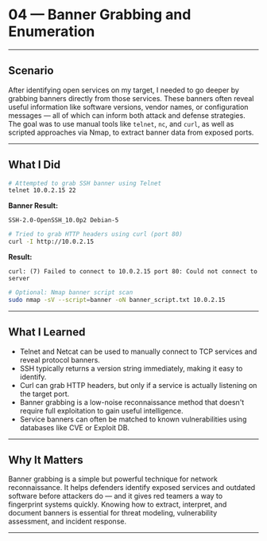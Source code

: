 # 04 — Banner Grabbing and Enumeration

---

## Scenario

After identifying open services on my target, I needed to go deeper by grabbing banners directly from those services. These banners often reveal useful information like software versions, vendor names, or configuration messages — all of which can inform both attack and defense strategies. The goal was to use manual tools like `telnet`, `nc`, and `curl`, as well as scripted approaches via Nmap, to extract banner data from exposed ports.

---

## What I Did

```bash
# Attempted to grab SSH banner using Telnet
telnet 10.0.2.15 22
```

**Banner Result:**
```
SSH-2.0-OpenSSH_10.0p2 Debian-5
```

```bash
# Tried to grab HTTP headers using curl (port 80)
curl -I http://10.0.2.15
```

**Result:**
```
curl: (7) Failed to connect to 10.0.2.15 port 80: Could not connect to server
```

```bash
# Optional: Nmap banner script scan
sudo nmap -sV --script=banner -oN banner_script.txt 10.0.2.15
```

---

## What I Learned

- Telnet and Netcat can be used to manually connect to TCP services and reveal protocol banners.
- SSH typically returns a version string immediately, making it easy to identify.
- Curl can grab HTTP headers, but only if a service is actually listening on the target port.
- Banner grabbing is a low-noise reconnaissance method that doesn't require full exploitation to gain useful intelligence.
- Service banners can often be matched to known vulnerabilities using databases like CVE or Exploit DB.

---

## Why It Matters

Banner grabbing is a simple but powerful technique for network reconnaissance. It helps defenders identify exposed services and outdated software before attackers do — and it gives red teamers a way to fingerprint systems quickly. Knowing how to extract, interpret, and document banners is essential for threat modeling, vulnerability assessment, and incident response.

---

